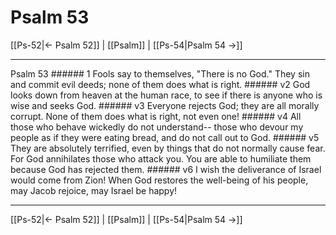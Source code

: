 # Psalm 53

[[Ps-52|← Psalm 52]] | [[Psalm]] | [[Ps-54|Psalm 54 →]]
***

Psalm 53 ###### 1 Fools say to themselves, "There is no God." They sin and commit evil deeds; none of them does what is right. ###### v2 God looks down from heaven at the human race, to see if there is anyone who is wise and seeks God. ###### v3 Everyone rejects God; they are all morally corrupt. None of them does what is right, not even one! ###### v4 All those who behave wickedly do not understand-- those who devour my people as if they were eating bread, and do not call out to God. ###### v5 They are absolutely terrified, even by things that do not normally cause fear. For God annihilates those who attack you. You are able to humiliate them because God has rejected them. ###### v6 I wish the deliverance of Israel would come from Zion! When God restores the well-being of his people, may Jacob rejoice, may Israel be happy!

***
[[Ps-52|← Psalm 52]] | [[Psalm]] | [[Ps-54|Psalm 54 →]]
